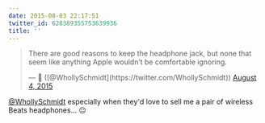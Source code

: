 ```yaml
---
date: 2015-08-03 22:17:51
twitter_id: 628389355753639936
title: ''
---
```


<blockquote class="twitter-tweet"><p lang="en" dir="ltr">There are good reasons to keep the headphone jack, but none that seem like anything Apple wouldn’t be comfortable ignoring.</p>&mdash; 🤧 ([@WhollySchmidt](https://twitter.com/WhollySchmidt)) <a href="https://twitter.com/WhollySchmidt/status/628388648317267969?ref_src=twsrc%5Etfw">August 4, 2015</a></blockquote>
<script async src="https://platform.twitter.com/widgets.js" charset="utf-8"></script>

[@WhollySchmidt](https://twitter.com/WhollySchmidt) especially when they'd love to sell me a pair of wireless Beats headphones... 😐
